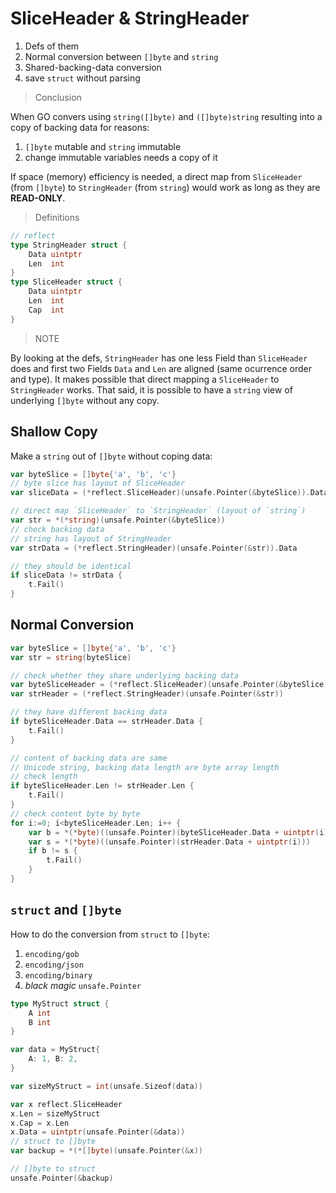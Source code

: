 # SliceHeader & StringHeader
1. Defs of them
1. Normal conversion between `[]byte` and `string`
1. Shared-backing-data conversion
1. save `struct` without parsing

>Conclusion  

When GO convers using `string([]byte)` and `([]byte)string` resulting into a copy of backing data for reasons:
1. `[]byte` mutable and `string` immutable
1. change immutable variables needs a copy of it

If space (memory) efficiency is needed, a direct map from `SliceHeader` (from `[]byte`) to `StringHeader` (from `string`) would work as long as they are **READ-ONLY**.

>Definitions  
```go
// reflect
type StringHeader struct {
    Data uintptr
    Len  int
}
type SliceHeader struct {
    Data uintptr
    Len  int
    Cap  int
}
```
>NOTE  

By looking at the defs, `StringHeader` has one less Field than `SliceHeader` does and first two Fields `Data` and `Len` are aligned (same ocurrence order and type). It makes possible that direct mapping a `SliceHeader` to `StringHeader` works. That said, it is possible to have a `string` view of underlying `[]byte` without any copy.


## Shallow Copy

Make a `string` out of `[]byte` without coping data:
```go
var byteSlice = []byte{'a', 'b', 'c'}
// byte slice has layout of SliceHeader
var sliceData = (*reflect.SliceHeader)(unsafe.Pointer(&byteSlice)).Data

// direct map `SliceHeader` to `StringHeader` (layout of `string`)
var str = *(*string)(unsafe.Pointer(&byteSlice))
// check backing data
// string has layout of StringHeader
var strData = (*reflect.StringHeader)(unsafe.Pointer(&str)).Data

// they should be identical
if sliceData != strData {
    t.Fail()
}
```

## Normal Conversion
```go
var byteSlice = []byte{'a', 'b', 'c'}
var str = string(byteSlice)

// check whether they share underlying backing data
var byteSliceHeader = (*reflect.SliceHeader)(unsafe.Pointer(&byteSlice))
var strHeader = (*reflect.StringHeader)(unsafe.Pointer(&str))

// they have different backing data
if byteSliceHeader.Data == strHeader.Data {
    t.Fail()
}

// content of backing data are same
// Unicode string, backing data length are byte array length
// check length
if byteSliceHeader.Len != strHeader.Len {
    t.Fail()
}
// check content byte by byte
for i:=0; i<byteSliceHeader.Len; i++ {
    var b = *(*byte)((unsafe.Pointer)(byteSliceHeader.Data + uintptr(i)))
    var s = *(*byte)((unsafe.Pointer)(strHeader.Data + uintptr(i)))
    if b != s {
        t.Fail()
    }
}

```

## `struct` and `[]byte`
How to do the conversion from `struct` to `[]byte`:
1. `encoding/gob`
1. `encoding/json`
1. `encoding/binary`
1. *black magic* `unsafe.Pointer`

```go
type MyStruct struct {
    A int
    B int
}

var data = MyStruct{
    A: 1, B: 2,
}

var sizeMyStruct = int(unsafe.Sizeof(data))

var x reflect.SliceHeader
x.Len = sizeMyStruct
x.Cap = x.Len
x.Data = uintptr(unsafe.Pointer(&data))
// struct to []byte
var backup = *(*[]byte)(unsafe.Pointer(&x))

// []byte to struct
unsafe.Pointer(&backup)
```
